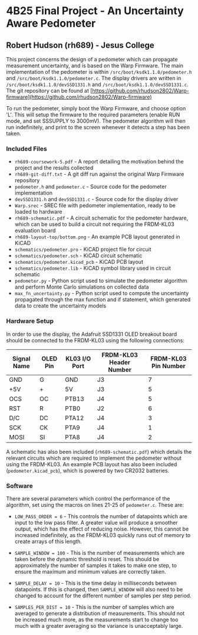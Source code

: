 # 4B25 Final Project - An Uncertainty Aware Pedometer
## Robert Hudson (rh689) - Jesus College

This project concerns the design of a pedometer which can propagate measurement uncertainty, and is based on the Warp Firmware. The main implementation of the pedometer is within `/src/boot/ksdk1.1.0/pedometer.h` and `/src/boot/ksdk1.1.0/pedometer.c`. The display drivers are written in `/src/boot/ksdk1.1.0/devSSD1331.h` and `/src/boot/ksdk1.1.0/devSSD1331.c`. The git repository can be found at [https://github.com/rhudson2802/Warp-firmware](https://github.com/rhudson2802/Warp-firmware)

To run the pedometer, simply boot the Warp Firmware, and choose option 'L'. This will setup the firmware to the required parameters (enable RUN mode, and set SSSUPPLY to 3000mV). The pedometer algorithm will then run indefinitely, and print to the screen whenever it detects a step has been taken.

### Included Files
- `rh689-coursework-5.pdf` - A report detailing the motivation behind the project and the results collected
- `rh689-git-diff.txt` - A git diff run against the original Warp Firmware repository
- `pedometer.h` and `pedometer.c` - Source code for the pedometer implementation
- `devSSD1331.h` and `devSSD1331.c` - Source code for the display driver
- `Warp.srec` - SREC file with pedometer implementation, ready to be loaded to hardware
- `rh689-schematic.pdf` - A circuit schematic for the pedometer hardware, which can be used to build a circuit not requiring the FRDM-KL03 evaluation board
- `rh689-layout-top/bottom.png` - An example PCB layout generated in KiCAD
- `schematics/pedometer.pro` - KiCAD project file for circuit
- `schematics/pedometer.sch` - KiCAD circuit schematic
- `schematics/pedometer.kicad_pcb` - KiCAD PCB layout
- `schematics/pedometer.lib` - KiCAD symbol library used in circuit schematic
- `pedometer.py` - Python script used to simulate the pedometer algorithm and perform Monte Carlo simulations on collected data
- `max_fn_uncertainty.py` - Python script used to compute the uncertainty propagated through the max function and if statement, which generated data to create the uncertainty models

### Hardware Setup
In order to use the display, the Adafruit SSD1331 OLED breakout board should be connected to the FRDM-KL03 using the following connections:

| Signal Name | OLED Pin | KL03 I/O Port | FRDM-KL03 Header Number | FRDM-KL03 Pin Number |
|-------------|----------|---------------|-------------------------|----------------------|
| GND         | G        | GND           | J3                      | 7                    |
| +5V         | +        | 5V            | J3                      | 5                    |
| OCS         | OC       | PTB13         | J4                      | 5                    |
| RST         | R        | PTB0          | J2                      | 6                    |
| D/C         | DC       | PTA12         | J4                      | 3                    |
| SCK         | CK       | PTA9          | J4                      | 1                    |
| MOSI        | SI       | PTA8          | J4                      | 2                    |

A schematic has also been included (`rh689-schematic.pdf`) which details the relevant circuits which are required to implement the pedometer without using the FRDM-KL03. An example PCB layout has also been included (`pedometer.kicad_pcb`), which is powered by two CR2032 batteries.

### Software
There are several parameters which control the performance of the algorithm, set using the macros on lines 21-25 of `pedometer.c`. These are:

- `LOW_PASS_ORDER = 6` - This controls the number of datapoints which are input to the low pass filter. A greater value will produce a smoother output, which has the effect of reducing noise. However, this cannot be increased indefinitely, as the FRDM-KL03 quickly runs out of memory to create arrays of this length.

- `SAMPLE_WINDOW = 100` - This is the number of measurements which are taken before the dynamic threshold is reset. This should be approximately the number of samples it takes to make one step, to ensure the maximum and minimum values are correctly taken.

- `SAMPLE_DELAY = 10` - This is the time delay in milliseconds between datapoints. If this is changed, then `SAMPLE_WINDOW` will also need to be changed to account for the different number of samples per step period.

- `SAMPLES_PER_DIST = 10` - This is the number of samples which are averaged to generate a distribution of measurements. This should not be increased much more, as the measurements start to change too much with a greater averaging so the variance is unacceptably large.

